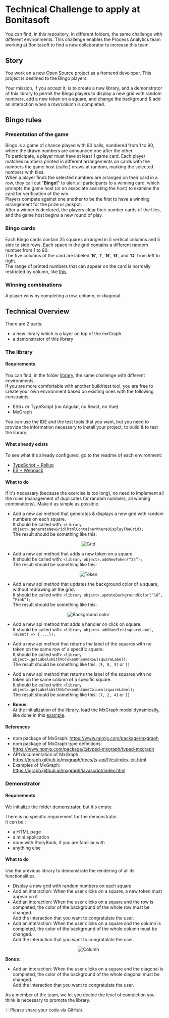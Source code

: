 # Technical Challenge to apply at Bonitasoft

You can find, in this repository, in different folders, the same challenge with different environments.
This challenge enables the Process Analytics team working at Bonitasoft to find a new collaborator to increase this team.

## Story

You work on a new Open Source project as a frontend developer. This project is destined to the Bingo players.

Your mission, if you accept it, is to create a new library, and a demonstrator of this library to permit the Bingo players to display a new grid with random numbers, add a new token on a square, and change the background & add an interaction when a row/column is completed.

## Bingo rules
### Presentation of the game
Bingo is a game of chance played with 90 balls, numbered from 1 to 90, where the drawn numbers are announced one after the other.  \
To participate, a player must have at least 1 game card. Each player matches numbers printed in different arrangements on cards with the numbers the game host (caller) draws at random, marking the selected numbers with tiles.  \
When a player finds the selected numbers are arranged on their card in a row, they call out "**Bingo!**" to alert all participants to a winning card, which prompts the game host (or an associate assisting the host) to examine the card for verification of the win.  \
Players compete against one another to be the first to have a winning arrangement for the prize or jackpot.  \
After a winner is declared, the players clear their number cards of the tiles, and the game host begins a new round of play.

### Bingo cards
Each Bingo cards contain 25 squares arranged in 5 vertical columns and 5 side to side rows. Each space in the grid contains a different random number from 1 to 90. \
The five columns of the card are labeled '**B**', '**I**', '**N**', '**G**', and '**O**' from left to right.  \
The range of printed numbers that can appear on the card is normally restricted by column, like [this](https://generateurbingo.com/pdf/171031-generateurbingo-numeros-1-90.pdf).

### Winning combinations
A player wins by completing a row, column, or diagonal.

## Technical Overview
There are 2 parts:
- a new library which is a layer on top of the mxGraph
- a demonstrator of this library

### The library
#### Requirements
You can find, in the folder [library](./library), the same challenge with different environments. \
If you are more comfortable with another build/test tool, you are free to create your own environment based on existing ones with the following constraints:
- ES6+ or TypeScript (no Angular, no React, no Vue)
- MxGraph

You can use the IDE and the test tools that you want, but you need to provide the information necessary to install your project, to build & to test the library.

#### What already exists
To see what it's already configured, go to the readme of each environment:
- [TypeScript + Rollup](./library/ts-rollup/README.md)
- [ES + Webpack](./library/es-webpack/README.md)

#### What to do
If it's necessary (because the exercise is too long), no need to implement all the rules (management of duplicates for random numbers, all winning combinations). Make it as simple as possible.

- Add a new api method that generates & displays a new grid with random numbers on each square. \
  It should be called with: `<library object>.generateNewGrid(htmlContainerWhereDisplayTheGrid);` \
  The result should be something like this:
  <p align="center">
    <img title="Grid" src="images/grid.png">
  </p>
  
- Add a new api method that adds a new token on a square. \
  It should be called with: `<library object>.addNewToken(“23”);` \
  The result should be something like this:
  <p align="center">
    <img title="Token" src="images/token.png">
  </p>

- Add a new api method that updates the background color of a square, without redrawing all the grid. \
  It should be called with: `<library object>.updateBackgroundColor(“16”, “Pink”);` \
  The result should be something like this:
  <p align="center">
    <img title="Background color" src="images/background-color.png">
  </p>

- Add a new api method that adds a handler on click on square. \
  It should be called with: `<library object>.addHandler(squareLabel, (event) => {....});`
  
- Add a new api method that returns the label of the squares with no token on the same row of a specific square. \
  It should be called with: `<library object>.getLabelsWithNoTokenOnSameRow(squareLabel);` \
  The result should be something like this: `[5, 8, 3]` or `[]`

- Add a new api method that returns the label of the squares with no token on the same column of a specific square. \
  It should be called with: `<library object>.getLabelsWithNoTokenOnSameColumn(squareLabel);` \
  The result should be something like this: `[7, 2, 4]` or `[]`
  
- **Bonus**: \
  At the initialization of the library, load the MxGraph model dynamically, like done in this [example](https://jgraph.github.io/mxgraph/javascript/examples/dynamicloading.html).

#### References
- npm package of MxGraph: https://www.npmjs.com/package/mxgraph
- npm package of MxGraph type definitions: https://www.npmjs.com/package/@typed-mxgraph/typed-mxgraph
- API documentation of MxGraph: https://jgraph.github.io/mxgraph/docs/js-api/files/index-txt.html
- Examples of MxGraph: https://jgraph.github.io/mxgraph/javascript/index.html


### Demonstrator
#### Requirements
We initialize the folder [demonstrator](./demonstrator), but it's empty.

There is no specific requirement for the demonstrator. \
It can be :
- a HTML page
- a mini application
- done with StoryBook, if you are familiar with
- anything else

#### What to do
Use the previous library to demonstrate the rendering of all its functionalities.

- Display a new grid with random numbers on each square
- Add an interaction: When the user clicks on a square, a new token must appear on it.
- Add an interaction: When the user clicks on a square and the row is completed, the color of the background of the whole row must be changed. \
  Add the interaction that you want to congratulate the user.
- Add an interaction: When the user clicks on a square and the column is completed, the color of the background of the whole column must be changed. \
  Add the interaction that you want to congratulate the user.
  <p align="center">
    <img title="Column" src="images/column.png">
  </p>
  
**Bonus**:
- Add an interaction: When the user clicks on a square and the diagonal is completed, the color of the background of the whole diagonal must be changed. \
  Add the interaction that you want to congratulate the user.

As a member of the team, we let you decide the level of completion you think is necessary to promote the library.


✨ Please share your code via GitHub.